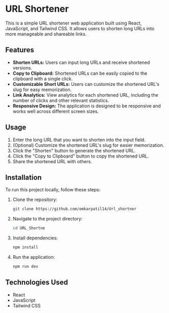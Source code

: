 # URL Shortener

This is a simple URL shortener web application built using React, JavaScript, and Tailwind CSS. It allows users to shorten long URLs into more manageable and shareable links.

## Features

- **Shorten URLs:** Users can input long URLs and receive shortened versions.
- **Copy to Clipboard:** Shortened URLs can be easily copied to the clipboard with a single click.
- **Customizable Short URLs:** Users can customize the shortened URL's slug for easy memorization.
- **Link Analytics:** View analytics for each shortened URL, including the number of clicks and other relevant statistics.
- **Responsive Design:** The application is designed to be responsive and works well across different screen sizes.

## Usage

1. Enter the long URL that you want to shorten into the input field.
2. (Optional) Customize the shortened URL's slug for easier memorization.
3. Click the "Shorten" button to generate the shortened URL.
4. Click the "Copy to Clipboard" button to copy the shortened URL.
5. Share the shortened URL with others.

## Installation

To run this project locally, follow these steps:

1. Clone the repository:

    ```bash
    git clone https://github.com/omkarpatil14/Url_shortner
    ```

2. Navigate to the project directory:

    ```bash
    cd URL_Shortne
    ```

3. Install dependencies:

    ```bash
    npm install
    ```

4. Run the application:

    ```bash
    npm run dev
    ```

## Technologies Used

- React
- JavaScript
- Tailwind CSS





